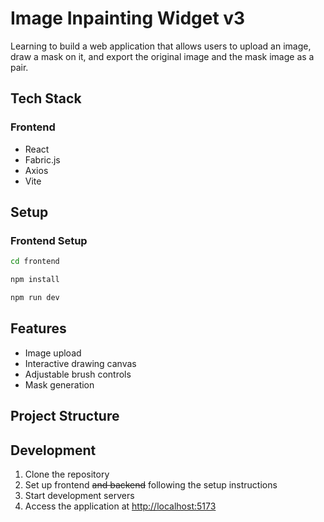 # Image Inpainting Widget v3

Learning to build a web application that allows users to upload an image, draw a mask on it, and export the original image and the mask image as a pair.

## Tech Stack

### Frontend

- React
- Fabric.js
- Axios
- Vite

<!-- ### Backend

- FastAPI
- Uvicorn
- SQLite
- SQLAlchemy
- AWS S3 (or local storage) -->

## Setup

### Frontend Setup

```bash
cd frontend
```

```bash
npm install
```

```bash
npm run dev
```

<!-- ### Backend Setup

cd backend
python3 -m venv venv
source venv/bin/activate  # On Windows: venv\Scripts\activate
pip install -r requirements.txt
uvicorn main:app --reload -->

## Features

- Image upload
- Interactive drawing canvas
- Adjustable brush controls
- Mask generation
<!-- - Image pair export
- Image storage -->

## Project Structure

<!-- ### Frontend Directory

frontend/
├── public/
│   └── index.html
├── src/
│   ├── components/
│   │   ├── ImageUploader.jsx
│   │   ├── DrawingCanvas.jsx
│   │   ├── BrushControls.jsx
│   │   ├── ImageDisplay.jsx
│   │   └── App.jsx
│   ├── App.css
│   ├── index.js
│   └── services/
│       └── api.js
├── package.json
└── vite.config.js -->

<!-- ### Backend Directory

backend/
├── main.py
├── database.py
├── routers/
│   └── images.py
├── models.py
├── schemas.py
├── requirements.txt
└── storage.py -->

<!-- ## API Endpoints

- POST `/upload` - Upload original image
- PUT `/upload/{image_id}/mask` - Upload mask for image
- GET `/images/{image_id}` - Retrieve image pair -->

## Development

1. Clone the repository
2. Set up frontend ~~and backend~~ following the setup instructions
3. Start development servers
4. Access the application at <http://localhost:5173>
<!-- 3. Configure storage settings (AWS S3 credentials or local storage path) -->

